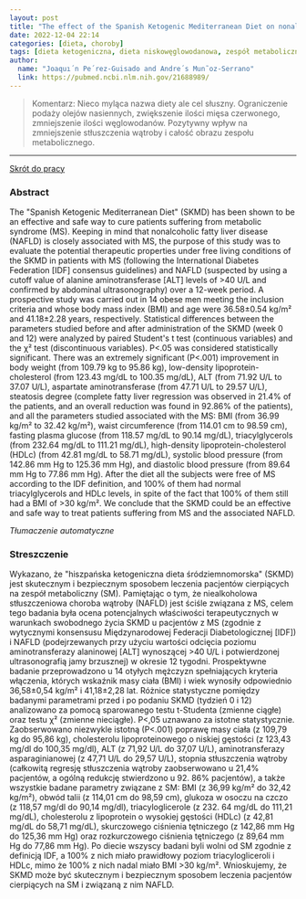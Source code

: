 ```yaml
---
layout: post
title: "The effect of the Spanish Ketogenic Mediterranean Diet on nonalcoholic fatty liver disease: a pilot study "
date: 2022-12-04 22:14
categories: [dieta, choroby]
tags: [dieta ketogeniczna, dieta niskowęglowodanowa, zespół metaboliczny, niealkoholowe stłuszczenie wąytoby, dieta proteinowa]
author:
  name: "Joaquı´n Pe´rez-Guisado and Andre´s Mun˜oz-Serrano"
  link: https://pubmed.ncbi.nlm.nih.gov/21688989/
---
```


> Komentarz: 
> Nieco myląca nazwa diety ale cel słuszny. Ograniczenie podaży olejów nasiennych, zwiększenie ilości mięsa czerwonego, zmniejszenie ilości węglowodanów. Pozytywny wpływ na zmniejszenie stłuszczenia wątroby i całość obrazu zespołu metabolicznego.
> 
<hr>

[Skrót do pracy](https://pubmed.ncbi.nlm.nih.gov/21688989/) 

### Abstract
The "Spanish Ketogenic Mediterranean Diet" (SKMD) has been shown to be an effective and safe way to cure patients suffering from metabolic syndrome (MS). Keeping in mind that nonalcoholic fatty liver disease (NAFLD) is closely associated with MS, the purpose of this study was to evaluate the potential therapeutic properties under free living conditions of the SKMD in patients with MS (following the International Diabetes Federation [IDF] consensus guidelines) and NAFLD (suspected by using a cutoff value of alanine aminotransferase [ALT] levels of >40 U/L and confirmed by abdominal ultrasonography) over a 12-week period. A prospective study was carried out in 14 obese men meeting the inclusion criteria and whose body mass index (BMI) and age were 36.58±0.54 kg/m² and 41.18±2.28 years, respectively. Statistical differences between the parameters studied before and after administration of the SKMD (week 0 and 12) were analyzed by paired Student's t test (continuous variables) and the χ² test (discontinuous variables). P<.05 was considered statistically significant. There was an extremely significant (P<.001) improvement in body weight (from 109.79 kg to 95.86 kg), low-density lipoprotein-cholesterol (from 123.43 mg/dL to 100.35 mg/dL), ALT (from 71.92 U/L to 37.07 U/L), aspartate aminotransferase (from 47.71 U/L to 29.57 U/L), steatosis degree (complete fatty liver regression was observed in 21.4% of the patients, and an overall reduction was found in 92.86% of the patients), and all the parameters studied associated with the MS: BMI (from 36.99 kg/m² to 32.42 kg/m²), waist circumference (from 114.01 cm to 98.59 cm), fasting plasma glucose (from 118.57 mg/dL to 90.14 mg/dL), triacylglycerols (from 232.64 mg/dL to 111.21 mg/dL), high-density lipoprotein-cholesterol (HDLc) (from 42.81 mg/dL to 58.71 mg/dL), systolic blood pressure (from 142.86 mm Hg to 125.36 mm Hg), and diastolic blood pressure (from 89.64 mm Hg to 77.86 mm Hg). After the diet all the subjects were free of MS according to the IDF definition, and 100% of them had normal triacylglycerols and HDLc levels, in spite of the fact that 100% of them still had a BMI of >30 kg/m². We conclude that the SKMD could be an effective and safe way to treat patients suffering from MS and the associated NAFLD.

*Tłumaczenie automatyczne*

### Streszczenie
Wykazano, że "hiszpańska ketogeniczna dieta śródziemnomorska" (SKMD) jest skutecznym i bezpiecznym sposobem leczenia pacjentów cierpiących na zespół metaboliczny (SM). Pamiętając o tym, że niealkoholowa stłuszczeniowa choroba wątroby (NAFLD) jest ściśle związana z MS, celem tego badania była ocena potencjalnych właściwości terapeutycznych w warunkach swobodnego życia SKMD u pacjentów z MS (zgodnie z wytycznymi konsensusu Międzynarodowej Federacji Diabetologicznej [IDF]) i NAFLD (podejrzewanych przy użyciu wartości odcięcia poziomu aminotransferazy alaninowej [ALT] wynoszącej >40 U/L i potwierdzonej ultrasonografią jamy brzusznej) w okresie 12 tygodni. Prospektywne badanie przeprowadzono u 14 otyłych mężczyzn spełniających kryteria włączenia, których wskaźnik masy ciała (BMI) i wiek wynosiły odpowiednio 36,58±0,54 kg/m² i 41,18±2,28 lat. Różnice statystyczne pomiędzy badanymi parametrami przed i po podaniu SKMD (tydzień 0 i 12) analizowano za pomocą sparowanego testu t-Studenta (zmienne ciągłe) oraz testu χ² (zmienne nieciągłe). P<,05 uznawano za istotne statystycznie. Zaobserwowano niezwykle istotną (P<.001) poprawę masy ciała (z 109,79 kg do 95,86 kg), cholesterolu lipoproteinowego o niskiej gęstości (z 123,43 mg/dl do 100,35 mg/dl), ALT (z 71,92 U/L do 37,07 U/L), aminotransferazy asparaginianowej (z 47,71 U/L do 29,57 U/L), stopnia stłuszczenia wątroby (całkowitą regresję stłuszczenia wątroby zaobserwowano u 21,4% pacjentów, a ogólną redukcję stwierdzono u 92. 86% pacjentów), a także wszystkie badane parametry związane z SM: BMI (z 36,99 kg/m² do 32,42 kg/m²), obwód talii (z 114,01 cm do 98,59 cm), glukoza w osoczu na czczo (z 118,57 mg/dl do 90,14 mg/dl), triacyloglicerole (z 232. 64 mg/dL do 111,21 mg/dL), cholesterolu z lipoprotein o wysokiej gęstości (HDLc) (z 42,81 mg/dL do 58,71 mg/dL), skurczowego ciśnienia tętniczego (z 142,86 mm Hg do 125,36 mm Hg) oraz rozkurczowego ciśnienia tętniczego (z 89,64 mm Hg do 77,86 mm Hg). Po diecie wszyscy badani byli wolni od SM zgodnie z definicją IDF, a 100% z nich miało prawidłowy poziom triacylogliceroli i HDLc, mimo że 100% z nich nadal miało BMI >30 kg/m². Wnioskujemy, że SKMD może być skutecznym i bezpiecznym sposobem leczenia pacjentów cierpiących na SM i związaną z nim NAFLD.
